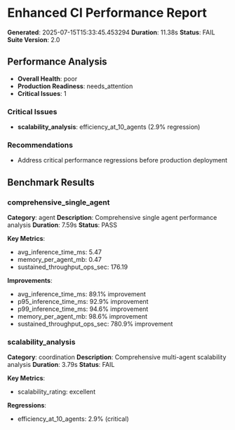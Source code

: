 # Enhanced CI Performance Report

**Generated**: 2025-07-15T15:33:45.453294
**Duration**: 11.38s
**Status**: FAIL
**Suite Version**: 2.0

## Performance Analysis

- **Overall Health**: poor
- **Production Readiness**: needs_attention
- **Critical Issues**: 1

### Critical Issues

- **scalability_analysis**: efficiency_at_10_agents (2.9% regression)

### Recommendations

- Address critical performance regressions before production deployment

## Benchmark Results

### comprehensive_single_agent

**Category**: agent
**Description**: Comprehensive single agent performance analysis
**Duration**: 7.59s
**Status**: PASS

**Key Metrics**:
- avg_inference_time_ms: 5.47
- memory_per_agent_mb: 0.47
- sustained_throughput_ops_sec: 176.19

**Improvements**:
- avg_inference_time_ms: 89.1% improvement
- p95_inference_time_ms: 92.9% improvement
- p99_inference_time_ms: 94.6% improvement
- memory_per_agent_mb: 98.6% improvement
- sustained_throughput_ops_sec: 780.9% improvement

### scalability_analysis

**Category**: coordination
**Description**: Comprehensive multi-agent scalability analysis
**Duration**: 3.79s
**Status**: FAIL

**Key Metrics**:
- scalability_rating: excellent

**Regressions**:
- efficiency_at_10_agents: 2.9% (critical)

